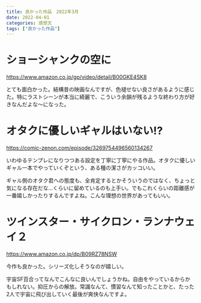 ```yaml
---
title: 良かった作品　2022年3月
date: 2022-04-01
categories: 感想文
tags: ["良かった作品"]
---
```


# ショーシャンクの空に

https://www.amazon.co.jp/gp/video/detail/B00GKE4SK8

とても面白かった。結構昔の映画なんですが、色褪せない良さがあるように感じた。特にラストシーンが本当に綺麗で、こういう余韻が残るような終わり方が好きなんだよな～になった。

# オタクに優しいギャルはいない!?

https://comic-zenon.com/episode/3269754496560134267

いわゆるテンプレになりつつある設定を丁寧に丁寧にやる作品。オタクに優しいギャル一本でやっていくぞという、ある種の潔さがカッコいい。

ギャル側のオタク君への態度も、全肯定するとかそういうのではなく、ちょっと気になる存在だな...くらいに留めているのも上手い。でもこれくらいの距離感が一番嬉しかったりするんですよね。こんな理想の世界があってもいい。

# ツインスター・サイクロン・ランナウェイ２

https://www.amazon.co.jp/dp/B09RZ78NSW

今作も良かった。シリーズ化しそうなのが嬉しい。

宇宙SF百合ってなんでこんなに良いんでしょうかね。自由をやっているからかもしれない。抑圧からの解放。常識なんて、慣習なんて知ったことかと、たった2人で宇宙に飛び出していく最後が爽快なんですよ。